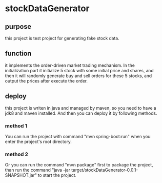 # stockDataGenerator

## purpose
  this project is test project for generating fake stock data.

## function
  it implements the order-driven market trading mechanism. In the initialization part it initialize 5 stock with some initial price and shares, and then it will randomly generate buy and sell orders for these 5 stocks, and output the prices after execute the order.

## deploy

this project is writen in java and managed by maven, so you need to have a jdk8 and maven installed. And then you can deploy it by following methods.

### method 1
 You can run the project with command "mvn spring-boot:run" when you enter the project's root directory.
### method 2
  Or you can run the command "mvn package" first to package the project, than run the command "java -jar target/stockDataGenerator-0.0.1-SNAPSHOT.jar" to start the project.
